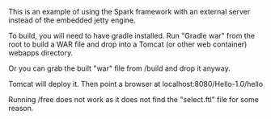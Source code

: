 This is an example of using the Spark framework with an external server instead of the embedded jetty engine.

To build, you will need to have gradle installed. Run "Gradle war" from the root to build a WAR file and drop into a Tomcat (or other web container) webapps directory.

Or you can grab the built "war" file from /build and drop it anyway.

Tomcat will deploy it. Then point a browser at localhost:8080/Hello-1.0/hello

Running /free does not work as it does not find the "select.ftl" file for some reason.
